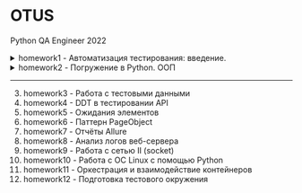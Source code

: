 # OTUS
Python QA Engineer 2022

<details>
<summary>homework1 - Автоматизация тестирования: введение.</summary>

**Домашнее задание:** Настраиваем окружение

**Цель:** Прислать свой первый Pull Request в рамках курса

**Описание/Пошаговая инструкция выполнения домашнего задания:**
- Зарегистрироваться на гитхабе
- Создать репо
- Создать веточку
- Залить в ветку первый код с выводом "hello, world"
- Сделать pull request
- Прислать pull request
   
**Критерии оценки:**
- PR прислан
- Есть README.md
- Есть .gitignore
- Нет лишних файлов
</details>

<details>
<summary>homework2 - Погружение в Python. ООП</summary>

**Домашнее задание:** ООП и Pytest на практике

**Цель:** Научиться писать код в ООП стиле и покрывать его тестами.

**Описание/Пошаговая инструкция выполнения домашнего задания:**
- Создать базовый класс геометрической фигуры (Figure). 
- Реализовать классы геометрических фигур Треугольник, Прямоугольник, Квадрат, Круг (Triangle, Rectangle, Square, Circle).

Каждый класс должен располагаться в отдельном файле с соответствующим названием (например class Triangle => Triangle.py).
Все файлы с классами должны находиться в папке src/ в корне репозитория.
Треугольник должен задаваться тремя сторонами, если треугольник создать нельзя то класс должен вернуть None

1 Часть.

Каждая фигура должна иметь атрибуты:
name - название фигуры,
area (вычисляемое!) - площадь, 
perimeter (вычисляемое!) - периметр (сумма длин сторон или длину окружности)

Все вычисляемые свойства должны вычисляться по формулам для соответствующих геометрических фигур (никакого хардкода значений).
Каждая фигура должна реализовать метод add_area(figure) который должен принимать другую геометрическую фигуру и возвращать сумму площадей этих фигур. 
Если передана не геометрическая фигура, то нужно выбрасывать ошибку (raise ValueError) и сообщать что передан неправильный класс.

Опционально (необязательно): 
Запретить создавать экземпляры базового класса Figure.

Пример работы с одним из классов фигуры:

square = Square(10) # Так создаем квадрат со стороной 10
square.area
100
triangle = Triangle(13, 14, 15) # Так создаем треугольник со сторонами 13, 14, 15
triangle.area
84
triangle.add_area(square)
184

2 Часть.
Написать тесты с использованием pytest на эти классы. 
Глубину покрытия и объем определить самостоятельно, но минимум проверить реализацию всех указанных требований для каждого класса.

Все тесты должны располагаться в папке tests/ в корне репозитория.

**Критерии оценки:**
- Будет оцениваться глубина использования парадигмы ООП.
- Встроенные декораторы, наследование, отсутствие дублирования кода.
- Если какой-то метод выполняет одно и тоже во всех классах наследниках, то он должен принадлежать родительскому классу.
- Задание сдавать в формате pull-request.
- Соблюдение минимального кодстайла.
- Никаих print'ов, закомментированного кода и лишних файлов быть не должно.
</details>

----------------------------------------------
3) homework3 - Работа с тестовыми данными
4) homework4 - DDT в тестировании API
5) homework5 - Ожидания элементов
6) homework6 - Паттерн PageObject
7) homework7 - Отчёты Allure
8) homework8 - Анализ логов веб-сервера
9) homework9 - Работа с сетью II (socket)
10) homework10 - Работа с ОС Linux с помощью Python 
11) homework11 - Оркестрация и взаимодействие контейнеров 
12) homework12 - Подготовка тестового окружения